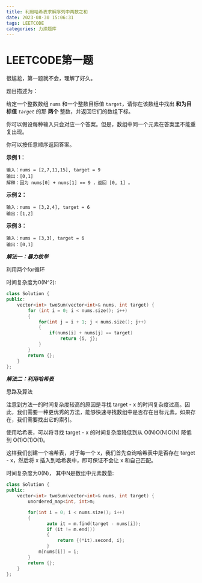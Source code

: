 ```yaml
---
title: 利用哈希表求解序列中两数之和
date: 2023-08-30 15:06:31
tags: LEETCODE
categories: 力扣题库
---
```


# LEETCODE第一题 

很尴尬，第一题就不会，理解了好久。

题目描述为：

给定一个整数数组 `nums` 和一个整数目标值 `target`，请你在该数组中找出 **和为目标值** *`target`* 的那 **两个** 整数，并返回它们的数组下标。

你可以假设每种输入只会对应一个答案。但是，数组中同一个元素在答案里不能重复出现。

你可以按任意顺序返回答案。

**示例 1：**

```
输入：nums = [2,7,11,15], target = 9
输出：[0,1]
解释：因为 nums[0] + nums[1] == 9 ，返回 [0, 1] 。
```

**示例 2：**

```
输入：nums = [3,2,4], target = 6
输出：[1,2]
```

**示例 3：**

```
输入：nums = [3,3], target = 6
输出：[0,1]
```

 

***解法一：暴力枚举***

利用两个for循环

时间复杂度为0(N^2):

```c++
class Solution {
public:
    vector<int> twoSum(vector<int>& nums, int target) {
        for (int i = 0; i < nums.size(); i++)
        {
            for(int j = i + 1; j < nums.size(); j++)
            {
                if(nums[i] + nums[j] == target)
                    return {i, j};
            }
        }
        return {};
    }
};
```





***解法二：利用哈希表***

思路及算法

注意到方法一的时间复杂度较高的原因是寻找 target - x 的时间复杂度过高。因此，我们需要一种更优秀的方法，能够快速寻找数组中是否存在目标元素。如果存在，我们需要找出它的索引。

使用哈希表，可以将寻找 target - x 的时间复杂度降低到从 O(N)O(N)O(N) 降低到 O(1)O(1)O(1)。

这样我们创建一个哈希表，对于每一个 x，我们首先查询哈希表中是否存在 target - x，然后将 x 插入到哈希表中，即可保证不会让 x 和自己匹配。

时间复杂度为0(N)， 其中N是数组中元素数量:

```c++
class Solution {
public:
    vector<int> twoSum(vector<int>& nums, int target) {
        unordered_map<int, int>m;

        for(int i = 0; i < nums.size(); i++)
        {
               auto it = m.find(target - nums[i]);
               if (it != m.end())
               {
                   return {(*it).second, i};
               } 
            m[nums[i]] = i;
        }
        return {};
    }
};
```





